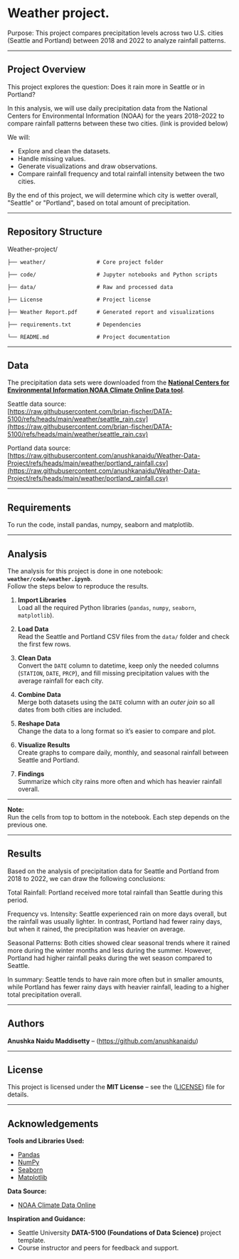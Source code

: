 # Weather project.

Purpose: This project compares precipitation levels across two U.S. cities (Seattle and Portland) between 2018 and 2022 to analyze rainfall patterns.

---
## Project Overview

This project explores the question: Does it rain more in Seattle or in Portland?

In this analysis, we will use daily precipitation data from the National Centers for Environmental Information (NOAA) for the years 2018–2022 to compare rainfall patterns between these two cities. (link is provided below)

We will:

- Explore and clean the datasets.
- Handle missing values.
- Generate visualizations and draw observations.
- Compare rainfall frequency and total rainfall intensity between the two cities.
  
By the end of this project, we will determine which city is wetter overall, "Seattle" or "Portland", based on total amount of precipitation.

---
## Repository Structure

Weather-project/

    ├── weather/                # Core project folder

    ├── code/                   # Jupyter notebooks and Python scripts
    
    ├── data/                   # Raw and processed data
    
    ├── License                 # Project license
    
    ├── Weather Report.pdf      # Generated report and visualizations
    
    ├── requirements.txt        # Dependencies
    
    └── README.md               # Project documentation 

---
## Data

The precipitation data sets were downloaded from the [**National Centers for Environmental Information NOAA Climate Online Data tool**](https://www.ncei.noaa.gov/cdo-web/search?datasetid=GHCND).


Seattle data source:  
[https://raw.githubusercontent.com/brian-fischer/DATA-5100/refs/heads/main/weather/seattle_rain.csv](https://raw.githubusercontent.com/brian-fischer/DATA-5100/refs/heads/main/weather/seattle_rain.csv)

Portland data source:  
[https://raw.githubusercontent.com/anushkanaidu/Weather-Data-Project/refs/heads/main/weather/portland_rainfall.csv](https://raw.githubusercontent.com/anushkanaidu/Weather-Data-Project/refs/heads/main/weather/portland_rainfall.csv)

---
## Requirements
To run the code, install pandas, numpy, seaborn and matplotlib.

---
## Analysis

The analysis for this project is done in one notebook: **`weather/code/weather.ipynb`**.  
Follow the steps below to reproduce the results.

1. **Import Libraries**  
   Load all the required Python libraries (`pandas`, `numpy`, `seaborn`, `matplotlib`).

2. **Load Data**  
   Read the Seattle and Portland CSV files from the `data/` folder and check the first few rows.

3. **Clean Data**  
   Convert the `DATE` column to datetime, keep only the needed columns (`STATION`, `DATE`, `PRCP`), and fill missing precipitation values with the average rainfall for each city.

4. **Combine Data**  
   Merge both datasets using the `DATE` column with an *outer join* so all dates from both cities are included.

5. **Reshape Data**  
   Change the data to a long format so it’s easier to compare and plot.

6. **Visualize Results**  
   Create graphs to compare daily, monthly, and seasonal rainfall between Seattle and Portland.

7. **Findings**  
   Summarize which city rains more often and which has heavier rainfall overall.
---

**Note:**  
Run the cells from top to bottom in the notebook. Each step depends on the previous one.

---
## Results

Based on the analysis of precipitation data for Seattle and Portland from 2018 to 2022, we can draw the following conclusions:

Total Rainfall:
Portland received more total rainfall than Seattle during this period.

Frequency vs. Intensity:
Seattle experienced rain on more days overall, but the rainfall was usually lighter.
In contrast, Portland had fewer rainy days, but when it rained, the precipitation was heavier on average.

Seasonal Patterns:
Both cities showed clear seasonal trends where it rained more during the winter months and less during the summer.
However, Portland had higher rainfall peaks during the wet season compared to Seattle.

In summary:
Seattle tends to have rain more often but in smaller amounts, while Portland has fewer rainy days with heavier rainfall, leading to a higher total precipitation overall.

---
## Authors
**Anushka Naidu Maddisetty** – (https://github.com/anushkanaidu)

---

## License
This project is licensed under the **MIT License** – see the ([LICENSE](https://github.com/anushkanaidu/Weather-project/blob/main/weather/License)) file for details.

---

## Acknowledgements
**Tools and Libraries Used:**  
- [Pandas](https://pandas.pydata.org/)  
- [NumPy](https://numpy.org/)  
- [Seaborn](https://seaborn.pydata.org/)  
- [Matplotlib](https://matplotlib.org/)

**Data Source:**  
- [NOAA Climate Data Online](https://www.ncei.noaa.gov/cdo-web/)

**Inspiration and Guidance:**  
- Seattle University **DATA-5100 (Foundations of Data Science)** project template.  
- Course instructor and peers for feedback and support.
